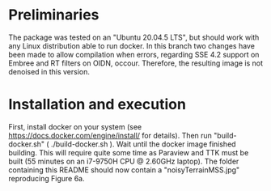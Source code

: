 # Preliminaries
The package was tested on an "Ubuntu 20.04.5 LTS", but should work with any Linux distribution able to run docker.
In this branch two changes have been made to allow compilation when errors, regarding SSE 4.2 support on Embree and RT filters on OIDN, occour. Therefore, the resulting image is not denoised in this version.

# Installation and execution
First, install docker on your system (see https://docs.docker.com/engine/install/ for details).
Then run "build-docker.sh" ( ./build-docker.sh ).
Wait until the docker image finished building. This will require quite some time as Paraview and TTK must be built (55 minutes on an i7-9750H CPU @ 2.60GHz laptop).
The folder containing this README should now contain a "noisyTerrainMSS.jpg" reproducing Figure 6a. 

